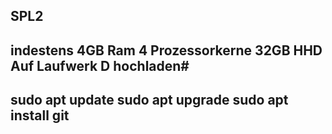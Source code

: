 SPL2 
-----------------------------------------------------------
indestens 4GB Ram
4 Prozessorkerne
32GB HHD
Auf Laufwerk D hochladen#
-----------------------------------------------------------
sudo apt update
sudo apt upgrade
sudo apt install git
-----------------------------------------------------------
